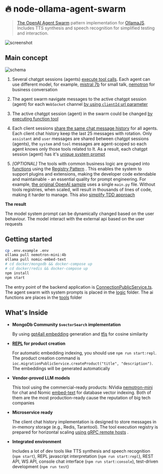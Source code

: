 # 🔥 node-ollama-agent-swarm 

> [The OpenAI Agent Swarm](https://github.com/openai/swarm) pattern implementation for [OllamaJS](https://github.com/ollama/ollama-js). Includes TTS synthesis and speech recognition for simplified testing and interaction.

![screenshot](./screenshot.png)

## Main concept

![schema](./schema.png)

1. Several chatgpt sessions (agents) [execute tool calls](https://ollama.com/blog/tool-support). Each agent can use different model, for example, [mistral 7b](https://ollama.com/library/mistral) for small talk, [nemotron](https://ollama.com/library/nemotron) for business conversation

2. The agent swarm navigate messages to the active chatgpt session (agent) for each `WebSocket` channel [by using `clientId` url parameter](src/routes/session.ts#L5)

3. The active chatgpt session (agent) in the swarm could be changed [by executing function tool](https://platform.openai.com/docs/assistants/tools/function-calling) 

4. Each client sessions [share the same chat message history](https://platform.openai.com/docs/api-reference/messages/getMessage) for all agents. Each client chat history keep the last 25 messages with rotation. Only `assistant` and `user` messages are shared between chatgpt sessions (agents), the `system` and `tool` messages are agent-scoped so each agent knows only those tools related to It. As a result, each chatgpt session (agent) has it's [unique system prompt](https://platform.openai.com/docs/api-reference/messages/createMessage#messages-createmessage-role)

5. *[OPTIONAL]* The tools with common business logic are grouped into [functions](src/services/function) using the [Registry Pattern](https://www.geeksforgeeks.org/registry-pattern/) . This enables the system to support plugins and extensions, making the developer code extendable and maintainable - an essential quality for prompt engineering. For example, [the original OpenAI sample](https://github.com/openai/swarm/blob/93ad26dcd9f94eada3291e88a154c25e1d14a861/examples/personal_shopper/main.py)  uses a single `main.py` file. Without tools registries, when scaled, will result in thousands of lines of code, making it harder to manage. This also [simplify TDD approach](src/test/spec)

**The result**

The model system prompt can be dynamically changed based on the user behaviour. The model interact with the external api based on the user requests

## Getting started

```bash
cp .env.example .env
ollama pull nemotron-mini:4b
ollama pull nomic-embed-text
# cd docker/mongodb && docker-compose up
# cd docker/redis && docker-compose up
npm install
npm start
```

The entry point of the backend application is [ConnectionPublicService.ts](src/services/public/ConnectionPublicService.ts). The agent swarm with system prompts is placed in the [logic](src/services/logic) folder. The ai functions are places in the [tools](src/tools) folder 

## What's Inside

 - **MongoDb Community `$vectorSearch` implementation**

    By using [gpt4all embedding](https://www.npmjs.com/package/gpt4all#embedding) generation and [tfjs](https://www.tensorflow.org/text/guide/word_embeddings) for cosine similarity

 - **[REPL](https://en.wikipedia.org/wiki/Read–eval–print_loop) for product creation**

    For automatic embedding indexing, you should use `npm run start:repl`. The product creation command is `ioc.migrationPublicService.createProduct("title", "description")`. The embeddings will be generated automatically

 - **Vendor-proved LLM models**

    This tool using the commercial-ready products: NVidia [nemotron-mini](https://ollama.com/library/nemotron-mini) for chat and Nomic [embed-text](https://ollama.com/library/nomic-embed-text) for database vector indexing. Both of them are the most production-ready cause the reputation of big tech companies

 - **Microservice ready**

    The client chat history implementation is designed to store messages in in-memory storage (e.g., Redis, Tarantool). The tool execution registry is prepared for horizontal scaling [using gRPC remote hosts](https://github.com/tripolskypetr/node-grpc-monorepo) .

 - **Integrated environment**

    Includes a lot of dev tools like TTS synthesis and speech recognition (`npm start`), REPL javascript interpretation (`npm run start:repl`), REST API, WS API, console chat interface (`npm run start:console`), test-driven development (`npm run test`)
